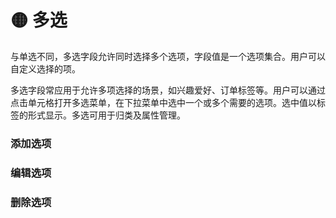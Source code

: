 # 🟡 多选

与单选不同，多选字段允许同时选择多个选项，字段值是一个选项集合。用户可以自定义选择的项。

多选字段常应用于允许多项选择的场景，如兴趣爱好、订单标签等。用户可以通过点击单元格打开多选菜单，在下拉菜单中选中一个或多个需要的选项。选中值以标签的形式显示。多选可用于归类及属性管理。

### 添加选项

### 编辑选项

### 删除选项
